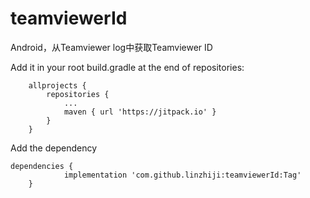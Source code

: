 # teamviewerId
Android，从Teamviewer log中获取Teamviewer ID

Add it in your root build.gradle at the end of repositories:


```
	allprojects {
		repositories {
			...
			maven { url 'https://jitpack.io' }
		}
	}
```

Add the dependency

```
dependencies {
	        implementation 'com.github.linzhiji:teamviewerId:Tag'
	}
```

